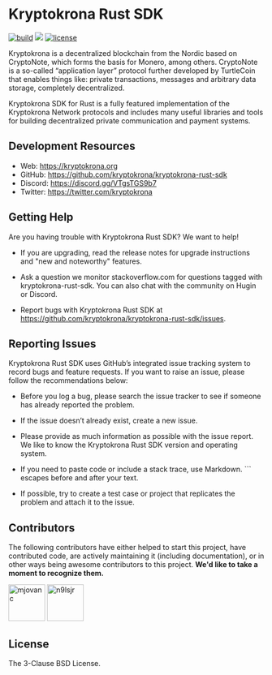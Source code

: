 # Kryptokrona Rust SDK

[![build](https://img.shields.io/github/actions/workflow/status/kryptokrona/kryptokrona-rust-sdk/master-ci.yml?branch=master)](https://github.com/kryptokrona/kryptokrona-rust-sdk/actions/workflows/master-ci.yml) 
![](https://img.shields.io/badge/Rust-1.69+-orange.svg)
[![license](https://img.shields.io/badge/License-BSD_3--Clause-blue.svg)](https://opensource.org/licenses/BSD-3-Clause)

Kryptokrona is a decentralized blockchain from the Nordic based on CryptoNote, which forms the basis for Monero, among others. CryptoNote is a so-called “application layer” protocol further developed by TurtleCoin that enables things like: private transactions, messages and arbitrary data storage, completely decentralized.

Kryptokrona SDK for Rust is a fully featured implementation of the Kryptokrona Network protocols and includes many useful libraries and tools for building decentralized private communication and payment systems.

## Development Resources

- Web: https://kryptokrona.org
- GitHub: https://github.com/kryptokrona/kryptokrona-rust-sdk
- Discord: https://discord.gg/VTgsTGS9b7
- Twitter: https://twitter.com/kryptokrona

## Getting Help

Are you having trouble with Kryptokrona Rust SDK? We want to help!

- If you are upgrading, read the release notes for upgrade instructions and "new and noteworthy" features.

- Ask a question we monitor stackoverflow.com for questions tagged with kryptokrona-rust-sdk. You can also chat with the community on Hugin or Discord.

- Report bugs with Kryptokrona Rust SDK at https://github.com/kryptokrona/kryptokrona-rust-sdk/issues.

## Reporting Issues

Kryptokrona Rust SDK uses GitHub’s integrated issue tracking system to record bugs and feature requests. If you want to raise an issue, please follow the recommendations below:

- Before you log a bug, please search the issue tracker to see if someone has already reported the problem.

- If the issue doesn’t already exist, create a new issue.

- Please provide as much information as possible with the issue report. We like to know the Kryptokrona Rust SDK version and operating system.

- If you need to paste code or include a stack trace, use Markdown. ``` escapes before and after your text.

- If possible, try to create a test case or project that replicates the problem and attach it to the issue.

## Contributors

The following contributors have either helped to start this project, have contributed
code, are actively maintaining it (including documentation), or in other ways
being awesome contributors to this project. **We'd like to take a moment to recognize them.**

[<img src="https://github.com/mjovanc.png?size=72" alt="mjovanc" width="72">](https://github.com/mjovanc)
[<img src="https://github.com/n9lsjr.png?size=72" alt="n9lsjr" width="72">](https://github.com/n9lsjr)

## License

The 3-Clause BSD License.